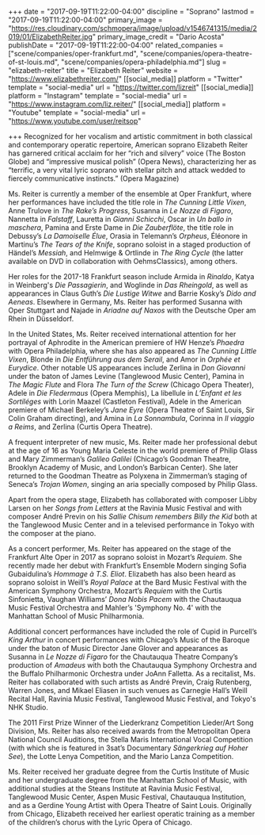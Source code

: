 +++
date = "2017-09-19T11:22:00-04:00"
discipline = "Soprano"
lastmod = "2017-09-19T11:22:00-04:00"
primary_image = "https://res.cloudinary.com/schmopera/image/upload/v1546741315/media/2019/01/ElizabethReiter.jpg"
primary_image_credit = "Dario Acosta"
publishDate = "2017-09-19T11:22:00-04:00"
related_companies = ["scene/companies/oper-frankfurt.md", "scene/companies/opera-theatre-of-st-louis.md", "scene/companies/opera-philadelphia.md"]
slug = "elizabeth-reiter"
title = "Elizabeth Reiter"
website = "https://www.elizabethreiter.com/"
[[social_media]]
platform = "Twitter"
template = "social-media"
url = "https://twitter.com/lizreit"
[[social_media]]
platform = "Instagram"
template = "social-media"
url = "https://www.instagram.com/liz.reiter/"
[[social_media]]
platform = "Youtube"
template = "social-media"
url = "https://www.youtube.com/user/reitsop"

+++
Recognized for her vocalism and artistic commitment in both classical and contemporary operatic repertoire, American soprano Elizabeth Reiter has garnered critical acclaim for her
“rich and silvery” voice (The Boston Globe) and “impressive musical polish” (Opera News), characterizing her as “terrific, a very vital lyric soprano with stellar pitch and attack
wedded to fiercely communicative instincts.” (Opera Magazine)
 
Ms. Reiter is currently a member of the ensemble at Oper Frankfurt, where her performances
have included the title role in *The Cunning Little Vixen*, Anne Trulove in *The Rake’s Progress*, Susanna in *Le Nozze di Figaro*, Nannetta in *Falstaff*, Lauretta in *Gianni Schicchi*, Oscar in *Un ballo in maschera*, Pamina and Erste Dame in *Die Zauberflöte*, the title role in Debussy’s *La Damoiselle Élue*, Orasia in Telemann’s *Orpheus*, Éléonore in Martinu’s *The Tears of the Knife*, soprano soloist in a staged production of Händel’s *Messiah*, and Helmwige & Ortlinde in *The Ring Cycle* (the latter available on DVD in
collaboration with OehmsClassics), among others.
 
Her roles for the 2017-18 Frankfurt season include Armida in *Rinaldo*, Katya in Weinberg's *Die Passagierin*, and Woglinde in *Das Rheingold*, as well as appearances in Claus Guth’s *Die Lustige Witwe* and Barrie Kosky’s *Dido and Aeneas*. Elsewhere in Germany, Ms. Reiter has performed Susanna with Oper Stuttgart and Najade in *Ariadne auf Naxos* with the Deutsche Oper am Rhein in Düsseldorf.

In the United States, Ms. Reiter received international attention for her portrayal of Aphrodite in the American premiere of HW Henze’s *Phaedra* with Opera Philadelphia, where she has also appeared as *The Cunning Little Vixen*, Blonde in *Die Entführung aus dem Serail*, and Amor in *Orphée et Eurydice*. Other notable US appearances include Zerlina in *Don Giovanni* under the baton of James Levine (Tanglewood Music Center), Pamina in *The Magic Flute* and Flora *The Turn of the Screw* (Chicago Opera Theater), Adele in *Die Fledermaus* (Opera Memphis), La libellule in *L’Enfant et les Sortiléges* with Lorin Maazel (Castleton Festival), Adele in the American premiere of Michael Berkeley’s *Jane Eyre* (Opera Theatre of Saint Louis, Sir Colin Graham directing), and Amina in *La Sonnambula*, Corinna in *Il viaggio a Reims*, and Zerlina (Curtis Opera Theatre).
 
A frequent interpreter of new music, Ms. Reiter made her professional debut at the age of 16 as Young Maria Celeste in the world premiere of Philip Glass and Mary Zimmerman’s *Galileo Galilei* (Chicago’s Goodman Theatre, Brooklyn Academy of Music, and London’s Barbican Center). She later returned to the Goodman Theatre as Polyxena in Zimmerman’s staging of Seneca’s *Trojan Women*, singing an aria specially composed by Philip Glass.

Apart from the opera stage, Elizabeth has collaborated with composer Libby Larsen on her
*Songs from Letters* at the Ravinia Music Festival and with composer André Previn on his *Sallie Chisum remembers Billy the Kid* both at the Tanglewood Music Center and in a
televised performance in Tokyo with the composer at the piano.
 
As a concert performer, Ms. Reiter has appeared on the stage of the Frankfurt Alte Oper in 2017 as soprano soloist in Mozart’s *Requiem*. She recently made her debut with Frankfurt’s Ensemble Modern singing Sofia Gubaidulina’s *Hommage à T.S. Eliot*. Elizabeth has also been heard as soprano soloist in Weill’s *Royal Palace* at the Bard Music Festival with the American Symphony Orchestra, Mozart’s *Requiem* with the Curtis Sinfonietta, Vaughan Williams’ *Dona Nobis Pacem* with the Chautauqua Music Festival Orchestra and Mahler’s 'Symphony No. 4' with the Manhattan School of Music Philharmonia.
 
Additional concert performances have included the role of Cupid in Purcell’s *King Arthur* in concert performances with Chicago’s Music of the Baroque under the baton of Music Director Jane Glover and appearances as Susanna in *Le Nozze di Figaro* for the Chautauqua Theatre Company’s production of *Amadeus* with both the Chautauqua Symphony Orchestra and the Buffalo Philharmonic Orchestra under JoAnn Falletta. As a recitalist, Ms. Reiter has collaborated with such artists as André Previn, Craig Rutenberg, Warren Jones, and Mikael Eliasen in such venues as Carnegie Hall’s Weill Recital Hall, Ravinia Music Festival, Tanglewood Music Festival, and Tokyo's NHK Studio.

The 2011 First Prize Winner of the Liederkranz Competition Lieder/Art Song Division, Ms. Reiter has also received awards from the Metropolitan Opera National Council Auditions, the Stella Maris International Vocal Competition (with which she is featured in 3sat’s Documentary
*Sängerkrieg auf Hoher See*), the Lotte Lenya Competition, and the Mario Lanza Competition.
 
Ms. Reiter received her graduate degree from the Curtis Institute of Music and her undergraduate degree from the Manhattan School of Music, with additional studies at the Steans Institute at Ravinia Music Festival, Tanglewood Music Center, Aspen Music Festival, Chautauqua Institution, and as a Gerdine Young Artist with Opera Theatre of Saint Louis. Originally from Chicago, Elizabeth received her earliest operatic training as a member of the children’s chorus with the Lyric Opera of Chicago.